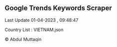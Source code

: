 

## Google Trends Keywords Scraper 
 
Last Update 01-04-2023 , 09:48:47

Country List :
VIETNAM.json



© Abdul Muttaqin 
